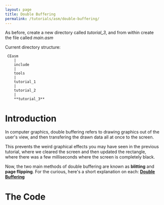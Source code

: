 ```yaml
---
layout: page
title: Double Buffering
permalink: /tutorials/asm/double-buffering/
---
```


As before, create a new directory called *tutorial_3*, and from within create the file called *main.asm*

Current directory structure:

```
 CEasm
    |
    include
    |
    tools
    |
    tutorial_1
    |
    tutorial_2
    |
    **tutorial_3**
```

# Introduction

In computer graphics, double buffering refers to drawing graphics out of the user's view, and then transfering the drawn data all at once to the screen.

This prevents the weird graphical effects you may have seen in the previous tutorial, where we cleared the screen and then updated the rectangle, where there was a few milliseconds where the screen is completely black.

Now, the two main methods of double buffering are known as **blitting** and **page flipping**. For the curious, here's a short explanation on each: [**Double Buffering**](https://docs.oracle.com/javase/tutorial/extra/fullscreen/doublebuf.html)

# The Code